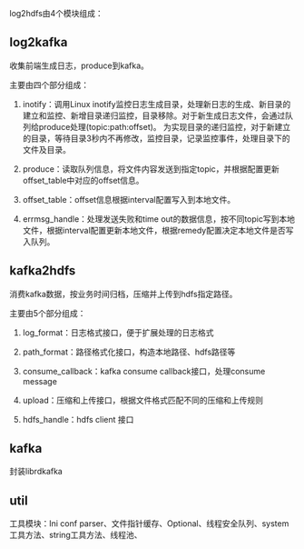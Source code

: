 log2hdfs由4个模块组成：

## log2kafka

收集前端生成日志，produce到kafka。

主要由四个部分组成：

1. inotify：调用Linux inotify监控日志生成目录，处理新日志的生成、新目录的建立和监控、新增目录递归监控，目录移除。对于新生成日志文件，会通过队列给produce处理(topic:path:offset)。
为实现目录的递归监控，对于新建立的目录，等待目录3秒内不再修改，监控目录，记录监控事件，处理目录下的文件及目录。

2. produce：读取队列信息，将文件内容发送到指定topic，并根据配置更新offset_table中对应的offset信息。

3. offset_table：offset信息根据interval配置写入到本地文件。

4. errmsg_handle：处理发送失败和time out的数据信息，按不同topic写到本地文件，根据interval配置更新本地文件，根据remedy配置决定本地文件是否写入队列。


## kafka2hdfs

消费kafka数据，按业务时间归档，压缩并上传到hdfs指定路径。

主要由5个部分组成：

1. log_format：日志格式接口，便于扩展处理的日志格式

2. path_format：路径格式化接口，构造本地路径、hdfs路径等

3. consume_callback：kafka consume callback接口，处理consume message

4. upload：压缩和上传接口，根据文件格式匹配不同的压缩和上传规则

5. hdfs_handle：hdfs client 接口


## kafka

封装librdkafka

## util

工具模块：Ini conf parser、文件指针缓存、Optional、线程安全队列、system工具方法、string工具方法、线程池、